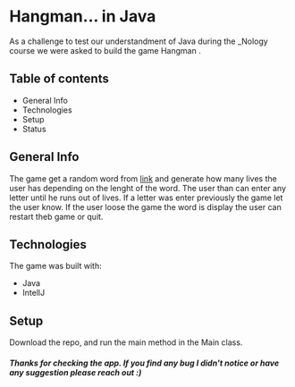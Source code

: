 <h1>Hangman... in Java</h1>

As a challenge to test our understandment of Java during the _Nology course we were asked to build the game Hangman . 

<h2>Table of contents</h2>
<ul>
    <li>General Info</li>
    <li>Technologies</li>
    <li>Setup</li>
    <li>Status</li>
</ul>

<h2>General Info</h2>
<p>The game get a random word from <a href="http://random-word-api.herokuapp.com/home">link</a> and generate how many lives the user has depending on the lenght of the word. The user than can enter any letter until he runs out of lives. If a letter was enter previously the game let the user know. If the user loose the game the word is display the user can restart theb game or quit. </p>

<h2>Technologies</h2>
<p>The game was built with:</p>
<ul>
    <li>Java</li>
    <li>IntellJ</li>
</ul>

<h2>Setup</h2>
<p>Download the repo, and run the main method in the Main class.</p>


<h5>Thanks for checking the app. If you find any bug I didn't notice or have any suggestion please reach out :)<h5>
